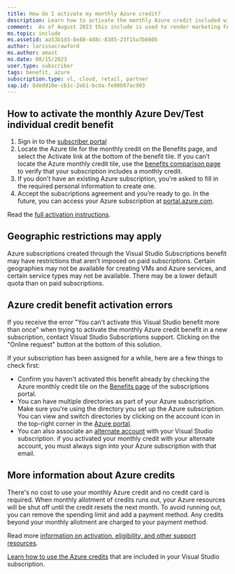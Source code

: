 ```yaml
---
title: How do I activate my monthly Azure credit?
description: Learn how to activate the monthly Azure credit included with your Visual Studio subscription.
comment:  As of August 2023 this include is used to render marketing FAQ content for VS Subscriptions in the following portals - VSCom, Manage, and My portals. It was not used for learn.microsoft.com content at that time.  SMEs are Evan Windom and Larissa Crawford of Red Door Collaborative and Sharvari Dighe.
ms.topic: include
ms.assetid: aa53b1d3-8e88-4d8c-8385-23f15a7b660b
author: larissacrawford
ms.author: amast
ms.date: 08/15/2023
user.type: subscriber
tags: benefit, azure
subscription.type: vl, cloud, retail, partner
sap.id: 8dedd10e-cb1c-2eb1-bcda-fe00b07ac903
---
```


## How to activate the monthly Azure Dev/Test individual credit benefit

1. Sign in to the [subscriber portal](https://my.visualstudio.com/benefits) 
1. Locate the Azure tile for the monthly credit on the Benefits page, and select the Activate link at the bottom of the benefit tile. If you can’t locate the Azure monthly credit tile, use the [benefits comparison page](https://visualstudio.microsoft.com/vs/benefits/#azure?cat=visual-studio-enterprise-subscription) to verify that your subscription includes a monthly credit. 
1. If you don't have an existing Azure subscription, you're asked to fill in the required personal information to create one.  
1. Accept the subscriptions agreement and you’re ready to go. In the future, you can access your Azure subscription at [portal.azure.com](https://portal.azure.com/). 

Read the [full activation instructions](https://learn.microsoft.com/azure/devtest/offer/quickstart-individual-credit#sign-in-through-visual-studio-myvisualstudiocombenefits).

## Geographic restrictions may apply 

Azure subscriptions created through the Visual Studio Subscriptions benefit may have restrictions that aren’t imposed on paid subscriptions. Certain geographies may not be available for creating VMs and Azure services, and certain service types may not be available. There may be a lower default quota than on paid subscriptions.  

## Azure credit benefit activation errors

If you receive the error "You can't activate this Visual Studio benefit more than once" when trying to activate the monthly Azure credit benefit in a new subscription, contact Visual Studio Subscriptions support.  Clicking on the "Online request" button at the bottom of this solution. 

If your subscription has been assigned for a while, here are a few things to check first:
+ Confirm you haven't activated this benefit already by checking the Azure monthly credit tile on the [Benefits page](https://my.visualstudio.com/benefits) of the subscriptions portal. 
+ You can have multiple directories as part of your Azure subscription. Make sure you're using the directory you set up the Azure subscription. You can view and switch directories by clicking on the account icon in the top-right corner in the [Azure portal](https://portal.azure.com/).
+ You can also associate an [alternate account](https://learn.microsoft.com/visualstudio/subscriptions/vs-alternate-identity) with your Visual Studio subscription. if you activated your monthly credit with your alternate account, you must always sign into your Azure subscription with that email. 

## More information about Azure credits

There's no cost to use your monthly Azure credit and no credit card is required. When monthly allotment of credits runs out, your Azure resources will be shut off until the credit resets the next month.  To avoid running out, you can remove the spending limit and add a payment method. Any credits beyond your monthly allotment are charged to your payment method.

Read more [information on activation, eligibility, and other support resources](https://learn.microsoft.com/visualstudio/subscriptions/vs-azure).  

[Learn how to use the Azure credits](https://azure.microsoft.com/pricing/member-offers/credit-for-visual-studio-subscribers/#azure-credits) that are included in your Visual Studio subscription.  